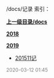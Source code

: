/docs/记录 索引：


**[上一级目录/docs](/docs/index.md)**

**[2018](/docs/记录/2018/index.md)**

**[2019](/docs/记录/2019/index.md)**

- [201511记](/docs/记录/201511记.md)


<font size=2 color='grey'> 2020-03-12 01:45 </font>